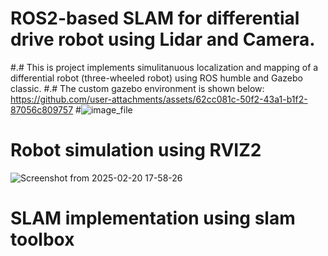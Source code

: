 # ROS2-based SLAM for differential drive robot using Lidar and Camera.
#.# This is project implements simulitanuous localization and mapping of a differential robot (three-wheeled robot) using ROS humble and Gazebo classic.
#.# The custom gazebo environment is shown below:
https://github.com/user-attachments/assets/62cc081c-50f2-43a1-b1f2-87056c809757
#![image_file](https://github.com/user-attachments/assets/a9b36010-b449-4de6-9c35-a26cc6d595f9)

# Robot simulation using RVIZ2

![Screenshot from 2025-02-20 17-58-26](https://github.com/user-attachments/assets/1ebd2588-3e0c-4b57-873b-ed0ae0ef1f75)

# SLAM implementation using slam toolbox

 

